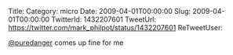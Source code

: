 Title: 
Category: micro
Date: 2009-04-01T00:00:00
Slug: 2009-04-01T00:00:00
TwitterId: 1432207601
TweetUrl: https://twitter.com/mark_philpot/status/1432207601
ReTweetUser: 

[@puredanger](https://twitter.com/puredanger) comes up fine for me